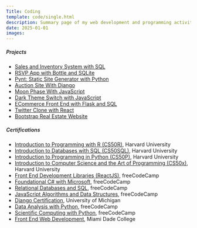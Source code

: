 ```yaml
---
Title: Coding
template: code/single.html
description: Summary page of my web development and programming activity
date: 2025-01-01
images:
---
```


<h5 style="font-weight: 600">Projects</h5>

<ul>
      <li><a href="/code/store-sql/">Sales and Inventory System with SQL</a></li>
      <li><a href="/code/bottle-sql/">RSVP App with Bottle and SQLite</a></li>
      <li><a href="/code/pynt/">Pynt: Static Site Generator with Python</a></li>
      <li><a href="/code/commerce/">Auction Site With Django</a></li>
      <li><a href="/code/moon/">Moon Phase With JavaScript</a></li>
      <li><a href="/code/dark/">Dark Theme Switch with JavaScript</a></li>
      <li><a href="/code/flaskecomm/">ECommerce Front End with Flask and SQL</a></li>
      <li><a href="/code/micro-blog/">Twitter Clone with React</a></li> 
      <li><a href="/code/rei/">Bootstrap Real Estate Website</a></li>
    </ul>

<h5 style="font-weight: 600">Certifications</h5>
<ul>
<li><a href="https://certificates.cs50.io/0914e00c-1834-4d92-8f82-4c383537804e.pdf?size=letter">Introduction to Programming with R (CS50R)</a>, Harvard University</li>
<li><a href="https://certificates.cs50.io/f66eedcb-f7d7-4d59-93e1-3170943b6108.pdf?size=letter">Introduction to Databases with SQL (CS50SQL)</a>, Harvard University</li>
<li><a href="https://certificates.cs50.io/bc8a572e-b437-4d8a-afc3-6494a43d071a">Introduction to Programming in Python (CS50P)</a>, Harvard University</li>
<li><a href="https://certificates.cs50.io/abafad49-e763-4717-bd13-b476b8ca9e68.pdf?size=letter">Introduction to Computer Science and the Art of Programming (CS50x)</a>, Harvard University</li>
  <li><a href="https://www.freecodecamp.org/certification/mariobox/front-end-development-libraries">Front End Development Libraries (ReactJS)</a>, freeCodeCamp</li>
  <li><a href="https://www.freecodecamp.org/certification/mariobox/foundational-c-sharp-with-microsoft">Foundational C# with Microsoft</a>, freeCodeCamp</li>
  <li><a href="https://www.freecodecamp.org/certification/mariobox/relational-database-v8">Relational Databases and SQL</a>, freeCodeCamp</li>
  <li><a href="https://www.freecodecamp.org/certification/mariobox/javascript-algorithms-and-data-structures">JavaScript Algorithms and Data Structures</a>, freeCodeCamp</li>
  <li><a href="https://coursera.org/share/0168b3865fa7c7107114726e339d71a6">Django Certification</a>, University of Michigan</li>
  <li><a href="https://freecodecamp.org/certification/mariobox/data-analysis-with-python-v7">Data Analysis with Python</a>, freeCodeCamp</li>
  <li><a href="https://www.freecodecamp.org/certification/mariobox/scientific-computing-with-python-v7">Scientific Computing with Python</a>, freeCodeCamp</li>
  <li><a href="https://drive.google.com/file/d/19JRfNwXkCyZfpyccF2Ol1QaXqsk4jXeA/view?usp=sharing">Front End Web Development</a>, Miami Dade College</li>
</ul>
